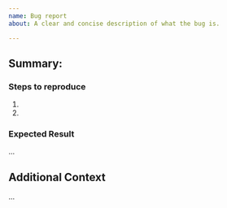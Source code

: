 ```yaml
---
name: Bug report
about: A clear and concise description of what the bug is.

---
```


## Summary:
<!-- Provide a description of the issue being raised. -->

### Steps to reproduce
<!-- List clear steps to reproduce the bug. -->
1.
1.

### Expected Result
<!-- Describe the expected behavior for the program. -->
...

## Additional Context
<!-- Append a demo/screenshot/animated gif of the problem. Package.json version, tag, or git commit information. -->
...
